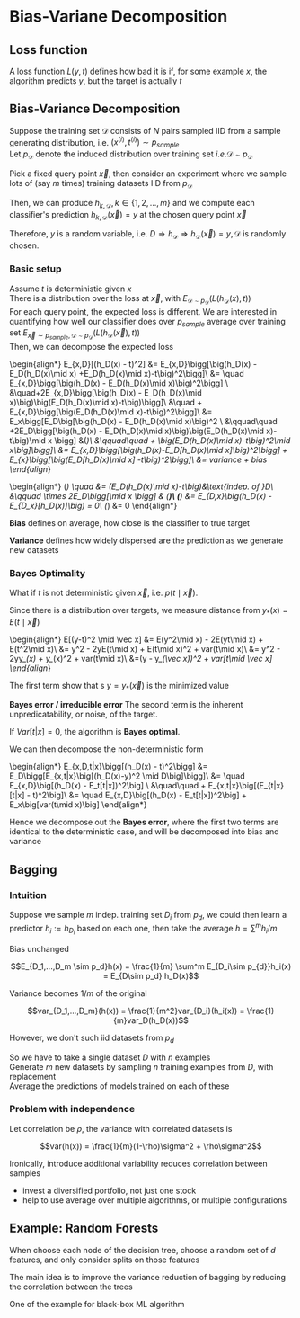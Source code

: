 # Bias-Variane Decomposition

## Loss function
A loss function $L(y,t)$ defines how bad it is if, for some example $x$, the algorithm predicts $y$, but the target is actually $t$

## Bias-Variance Decomposition
Suppose the training set $\mathcal D$ consists of $N$ pairs sampled IID from a sample generating distribution, i.e. $(x^{(i)}, t^{(i)})\sim p_{sample}$  
Let $p_{\mathcal D}$ denote the induced distribution over training set $i.e. \mathcal D\sim p_{\mathcal D}$ 

Pick a fixed query point $\vec x$, then consider an experiment where we sample lots of (say $m$ times) training datasets IID from $p_{\mathcal D}$

Then, we can produce $h_{k,\mathcal D}, k\in\{1,2,...,m\}$ and we compute each classifier's prediction $h_{k,\mathcal D}(\vec x) = y$ at the chosen query point $\vec x$

Therefore, $y$ is a random variable, i.e. $D\Rightarrow h_{\mathcal D}\Rightarrow h_{\mathcal D}(\vec x)=y, \mathcal D$ is randomly chosen.

### Basic setup
Assume $t$ is deterministic given $x$  
There is a distribution over the loss at $\vec x$, with $E_{\mathcal D\sim p_{\mathcal D}}(L(h_{\mathcal D}(x), t))$  
For each query point, the expected loss is different. We are interested in quantifying how well our classifier does over $p_{sample}$ average over training set $E_{\vec x\sim p_{sample}, \mathcal D\sim p_{\mathcal D}}(L(h_{\mathcal D}(\vec x), t))$  
Then, we can decompose the expected loss 

\begin{align*}
E_{x,D}[(h_D(x) - t)^2] &= E_{x,D}\bigg[\big(h_D(x) - E_D(h_D(x)\mid x) +E_D(h_D(x)\mid x)-t\big)^2\bigg]\\
&= \quad E_{x,D}\bigg[\big(h_D(x) - E_D(h_D(x)\mid x)\big)^2\bigg] \\
&\quad+2E_{x,D}\bigg[\big(h_D(x) - E_D(h_D(x)\mid x)\big)\big(E_D(h_D(x)\mid x)-t\big)\bigg]\\
&\quad + E_{x,D}\bigg[\big(E_D(h_D(x)\mid x)-t\big)^2\bigg]\\
&= E_x\bigg[E_D\big[\big(h_D(x) - E_D(h_D(x)\mid x)\big)^2 \\
&\qquad\quad +2E_D\bigg[\big(h_D(x) - E_D(h_D(x)\mid x)\big)\big(E_D(h_D(x)\mid x)-t\big)\mid x \bigg] &(*)\\
&\qquad\quad + \big(E_D(h_D(x)\mid x)-t\big)^2\mid x\big]\bigg]\\
&= E_{x,D}\bigg[\big(h_D(x)-E_D[h_D(x)\mid x]\big)^2\bigg] + E_{x}\bigg[\big(E_D[h_D(x)\mid x] -t\big)^2\bigg]\\
&= variance + bias
\end{align*}

\begin{align*}
(*) \quad &= (E_D(h_D(x)\mid x)-t\big)&\text{indep. of }D\\
&\qquad \times 2E_D\bigg[\mid x \bigg] & (**)\\
(**) &= E_{D,x}\big(h_D(x) - E_{D_x}[h_D(x)]\big) = 0\\
(*) &= 0
\end{align*}

__Bias__ defines on average, how close is the classifier to true target

__Variance__ defines how widely dispersed are the prediction as we generate new datasets

### Bayes Optimality
What if $t$ is not deterministic given $\vec x$, i.e. $p(t\mid \vec x)$. 

Since there is a distribution over targets, we measure distance from $y_*(x) = E(t\mid \vec x)$  

\begin{align*}
E[(y-t)^2 \mid \vec x] &= E(y^2\mid x) - 2E(yt\mid x) + E(t^2\mid x)\\
&= y^2 - 2yE(t\mid x) + E(t\mid x)^2 + var(t\mid x)\\
&= y^2 - 2yy_*(x) + y_*(x)^2 + var(t\mid x)\\
&=(y - y_*(\vec x))^2 + var[t\mid \vec x]
\end{align*}

The first term show that s $y=y_*(\vec x)$ is the minimized value  

__Bayes error / irreducible error__ The second term is the inherent unpredicatability, or noise, of the target. 

If $Var[t|x] = 0$, the algorithm is __Bayes optimal__. 

We can then decompose the non-deterministic form

\begin{align*}
E_{x,D,t|x}\bigg[(h_D(x) - t)^2\bigg] &= E_D\bigg[E_{x,t|x}\big[(h_D(x)-y)^2 \mid D\big]\bigg]\\
&= \quad E_{x,D}\big[(h_D(x) - E_t[t|x])^2\big] \\
&\quad\quad + E_{x,t|x}\big[(E_{t|x}[t|x] - t)^2\big]\\
&= \quad E_{x,D}\big[(h_D(x) - E_t[t|x])^2\big]  + E_x\big[var(t\mid x)\big]
\end{align*}

Hence we decompose out the __Bayes error__, where the first two terms are identical to the deterministic case, and will be decomposed into bias and variance

## Bagging
### Intuition
Suppose we sample $m$ indep. training set $D_i$ from $p_d$, we could then learn a predictor $h_i := h_{D_i}$ based on each one, then take the average $h = \sum^m h_i /m$ 

Bias unchanged

$$E_{D_1,...,D_m \sim p_d}h(x) = \frac{1}{m} \sum^m E_{D_i\sim p_{d}}h_i(x) = E_{D\sim p_d} h_D(x)$$

Variance becomes $1/m$ of the original 

$$var_{D_1,...,D_m}(h(x)) = \frac{1}{m^2}var_{D_i}(h_i(x)) = \frac{1}{m}var_D(h_D(x))$$

However, we don't such iid datasets from $p_d$

So we have to take a single dataset $D$ with $n$ examples  
Generate $m$ new datasets by sampling $n$ training examples from $D$, with replacement  
Average the predictions of models trained on each of these

### Problem with independence
Let correlation be $\rho$, the variance with correlated datasets is 

$$var(h(x)) = \frac{1}{m}(1-\rho)\sigma^2 + \rho\sigma^2$$

Ironically, introduce additional variability reduces correlation between samples  
 - invest a diversified portfolio, not just one stock
 - help to use average over multiple algorithms, or multiple configurations

## Example: Random Forests

When choose each node of the decision tree, choose a random set of $d$ features, and only consider splits on those features

The main idea is to improve the variance reduction of bagging by reducing the correlation between the trees

One of the example for black-box ML algorithm
